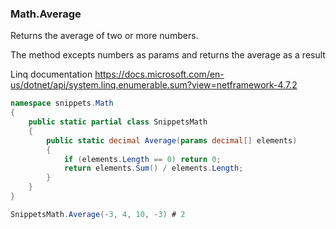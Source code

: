 ### Math.Average

Returns the average of two or more numbers.

The method excepts numbers as params and returns the average as a result

Linq documentation
https://docs.microsoft.com/en-us/dotnet/api/system.linq.enumerable.sum?view=netframework-4.7.2

``` c#
namespace snippets.Math
{
    public static partial class SnippetsMath
    {
        public static decimal Average(params decimal[] elements)
        {
            if (elements.Length == 0) return 0;
            return elements.Sum() / elements.Length;
        }
    }
}
```

``` c#
SnippetsMath.Average(-3, 4, 10, -3) # 2
```